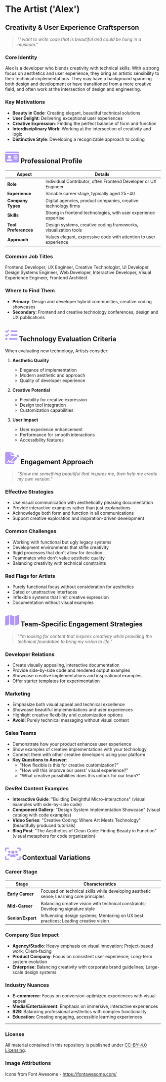 # The Artist ('Alex')
## Creativity & User Experience Craftsperson

> *"I want to write code that is beautiful and could be hung in a museum."*

###  Core Identity
Alex is a developer who blends creativity with technical skills. With a strong focus on aesthetics and user experience, they bring an artistic sensibility to their technical implementations. They may have a background spanning both design and development or have transitioned from a more creative field, and often work at the intersection of design and engineering.

### Key Motivations

- **Beauty in Code**: Creating elegant, beautiful technical solutions
- **User Delight**: Delivering exceptional user experiences
- **Creative Expression**: Finding the perfect balance of form and function
- **Interdisciplinary Work**: Working at the intersection of creativity and logic
- **Distinctive Style**: Developing a recognizable approach to coding

## <img src="../images/id-card-solid.svg" height="40"/> Professional Profile

| Aspect | Details |
|--------|---------|
| **Role** | Individual Contributor, often Frontend Developer or UX Engineer |
| **Experience** | Variable career stage, typically aged 25-40 |
| **Company Types** | Digital agencies, product companies, creative technology firms |
| **Skills** | Strong in frontend technologies, with user experience expertise |
| **Tool Preferences** | Design systems, creative coding frameworks, visualization tools |
| **Approach** | Values elegant, expressive code with attention to user experience |

### Common Job Titles
Frontend Developer, UX Engineer, Creative Technologist, UI Developer, Design Systems Engineer, Web Developer, Interactive Developer, Visual Experience Engineer, Frontend Architect

### Where to Find Them

- **Primary**: Design and developer hybrid communities, creative coding showcases
- **Secondary**: Frontend and creative technology conferences, design and UX publications


## <img src="../images/list-check-solid.svg" height="40"/>   Technology Evaluation Criteria

When evaluating new technology, Artists consider:

1. **Aesthetic Quality**
   - Elegance of implementation
   - Modern aesthetic and approach
   - Quality of developer experience

2. **Creative Potential**
   - Flexibility for creative expression
   - Design tool integration
   - Customization capabilities

3. **User Impact**
   - User experience enhancement
   - Performance for smooth interactions
   - Accessibility features


## <img src="../images/file-signature-solid.svg" height="40"/>   Engagement Approach

> *"Show me something beautiful that inspires me, then help me create my own version."*

### Effective Strategies

- Use visual communication with aesthetically pleasing documentation
- Provide interactive examples rather than just explanations
- Acknowledge both form and function in all communications
- Support creative exploration and inspiration-driven development

### Common Challenges

- Working with functional but ugly legacy systems
- Development environments that stifle creativity
- Rigid processes that don't allow for iteration
- Teammates who don't value aesthetic quality
- Balancing creativity with technical constraints

### Red Flags for Artists

- Purely functional focus without consideration for aesthetics
- Dated or unattractive interfaces
- Inflexible systems that limit creative expression
- Documentation without visual examples


## <img src="../images/map-solid.svg" height="40"/>  Team-Specific Engagement Strategies
> *"I'm looking for content that inspires creativity while providing the technical foundation to bring my vision to life."*

### Developer Relations

- Create visually appealing, interactive documentation
- Provide side-by-side code and rendered output examples
- Showcase creative implementations and inspirational examples
- Offer starter templates for experimentation

### Marketing

- Emphasize both visual appeal and technical excellence
- Showcase beautiful implementations and user experiences
- Highlight creative flexibility and customization options
- **Avoid**: Purely technical messaging without visual context

### Sales Teams

- Demonstrate how your product enhances user experience
- Show examples of creative implementations with your technology
- Connect them with other creative developers using your platform
- **Key Questions to Answer**:
  - "How flexible is this for creative customization?"
  - "How will this improve our users' visual experience?"
  - "What creative possibilities does this unlock for our team?"

### DevRel Content Examples

- **Interactive Guide**: "Building Delightful Micro-interactions" (visual examples with side-by-side code)
- **Component Gallery**: "Design System Implementation Showcase" (visual catalog with code examples)
- **Video Series**: "Creative Coding: Where Art Meets Technology" (beautifully produced tutorials)
- **Blog Post**: "The Aesthetics of Clean Code: Finding Beauty in Function" (visual metaphors for code organization)


## <img src="../images/users-viewfinder-solid.svg" height="40"/> Contextual Variations

### Career Stage

| Stage | Characteristics |
|-------|----------------|
| **Early Career** | Focused on technical skills while developing aesthetic sense; Learning core principles |
| **Mid-Career** | Balancing creative vision with technical constraints; Developing signature style |
| **Senior/Expert** | Influencing design systems; Mentoring on UX best practices; Leading creative vision |

### Company Size Impact

- **Agency/Studio**: Heavy emphasis on visual innovation; Project-based work; Client-facing
- **Product Company**: Focus on consistent user experience; Long-term system evolution
- **Enterprise**: Balancing creativity with corporate brand guidelines; Large-scale design systems

### Industry Nuances

- **E-commerce**: Focus on conversion-optimized experiences with visual appeal
- **Media/Entertainment**: Emphasis on immersive, interactive experiences
- **B2B**: Balancing professional aesthetics with complex functionality
- **Education**: Creating engaging, accessible learning experiences

---
### License
All material contained in this repository is published under [CC-BY-4.0 Licensing](https://creativecommons.org/licenses/by/4.0/deed.en).

### Image Attirbutions ##
Icons from Font Awesome - https://fontawesome.com/
